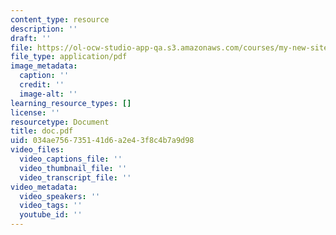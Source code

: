 ```yaml
---
content_type: resource
description: ''
draft: ''
file: https://ol-ocw-studio-app-qa.s3.amazonaws.com/courses/my-new-site/doc.pdf
file_type: application/pdf
image_metadata:
  caption: ''
  credit: ''
  image-alt: ''
learning_resource_types: []
license: ''
resourcetype: Document
title: doc.pdf
uid: 034ae756-7351-41d6-a2e4-3f8c4b7a9d98
video_files:
  video_captions_file: ''
  video_thumbnail_file: ''
  video_transcript_file: ''
video_metadata:
  video_speakers: ''
  video_tags: ''
  youtube_id: ''
---
```

